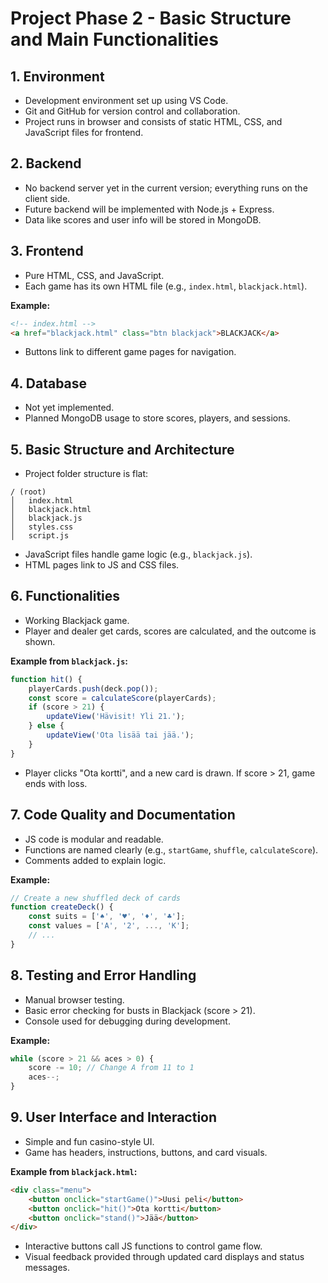 # Project Phase 2 - Basic Structure and Main Functionalities

## 1. Environment
- Development environment set up using VS Code.
- Git and GitHub for version control and collaboration.
- Project runs in browser and consists of static HTML, CSS, and JavaScript files for frontend.

## 2. Backend
- No backend server yet in the current version; everything runs on the client side.
- Future backend will be implemented with Node.js + Express.
- Data like scores and user info will be stored in MongoDB.

## 3. Frontend
- Pure HTML, CSS, and JavaScript.
- Each game has its own HTML file (e.g., `index.html`, `blackjack.html`).

**Example:**
```html
<!-- index.html -->
<a href="blackjack.html" class="btn blackjack">BLACKJACK</a>
```

- Buttons link to different game pages for navigation.

## 4. Database
- Not yet implemented.
- Planned MongoDB usage to store scores, players, and sessions.

## 5. Basic Structure and Architecture
- Project folder structure is flat:
```
/ (root)
│   index.html
│   blackjack.html
│   blackjack.js
│   styles.css
│   script.js
```
- JavaScript files handle game logic (e.g., `blackjack.js`).
- HTML pages link to JS and CSS files.

## 6. Functionalities
- Working Blackjack game.
- Player and dealer get cards, scores are calculated, and the outcome is shown.

**Example from `blackjack.js`:**
```javascript
function hit() {
    playerCards.push(deck.pop());
    const score = calculateScore(playerCards);
    if (score > 21) {
        updateView('Hävisit! Yli 21.');
    } else {
        updateView('Ota lisää tai jää.');
    }
}
```
- Player clicks "Ota kortti", and a new card is drawn. If score > 21, game ends with loss.

## 7. Code Quality and Documentation
- JS code is modular and readable.
- Functions are named clearly (e.g., `startGame`, `shuffle`, `calculateScore`).
- Comments added to explain logic.

**Example:**
```javascript
// Create a new shuffled deck of cards
function createDeck() {
    const suits = ['♠', '♥', '♦', '♣'];
    const values = ['A', '2', ..., 'K'];
    // ...
}
```

## 8. Testing and Error Handling
- Manual browser testing.
- Basic error checking for busts in Blackjack (score > 21).
- Console used for debugging during development.

**Example:**
```javascript
while (score > 21 && aces > 0) {
    score -= 10; // Change A from 11 to 1
    aces--;
}
```

## 9. User Interface and Interaction
- Simple and fun casino-style UI.
- Game has headers, instructions, buttons, and card visuals.

**Example from `blackjack.html`:**
```html
<div class="menu">
    <button onclick="startGame()">Uusi peli</button>
    <button onclick="hit()">Ota kortti</button>
    <button onclick="stand()">Jää</button>
</div>
```
- Interactive buttons call JS functions to control game flow.
- Visual feedback provided through updated card displays and status messages.

